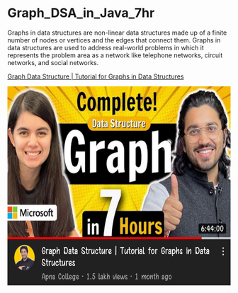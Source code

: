 # Graph_DSA_in_Java_7hr
Graphs in data structures are non-linear data structures made up of a finite number of nodes or vertices and the edges that connect them. Graphs in data structures are used to address real-world problems in which it represents the problem area as a network like telephone networks, circuit networks, and social networks.

<a href="https://youtu.be/59fUtYYz7ZU">Graph Data Structure | Tutorial for Graphs in Data Structures</a>



<img src="tem.png" alt="Girl in a jacket" width="800" height="450">
